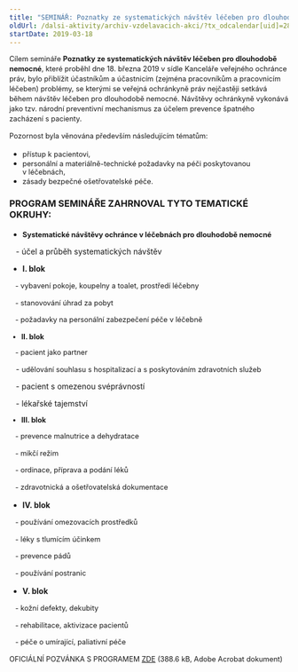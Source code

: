 ```yaml
---
title: "SEMINÁŘ: Poznatky ze systematických návštěv léčeben pro dlouhodobě nemocné (Jihomoravský kraj)"
oldUrl: /dalsi-aktivity/archiv-vzdelavacich-akci/?tx_odcalendar[uid]=287&cHash=5fdca84031c7572f56074b9dd7d16dc4
startDate: 2019-03-18
---
```


<p class="align-blok" style="line-height: 17.92px; font-size: 12.8px;">Cílem semináře <b>Poznatky ze systematických návštěv léčeben pro dlouhodobě nemocné</b>, které proběhl dne 18. března 2019 v sídle Kanceláře veřejného ochránce práv, bylo přiblížit účastníkům a účastnicím (zejména pracovníkům a pracovnicím léčeben) problémy, se kterými se veřejná ochránkyně práv nejčastěji setkává během návštěv léčeben pro dlouhodobě nemocné. Návštěvy ochránkyně vykonává jako tzv. národní preventivní mechanismus za účelem prevence špatného zacházení s pacienty. </p>
<p style="line-height: 17.92px; font-size: 12.8px;">Pozornost byla věnována především následujícím tématům:</p>
<p style="line-height: 17.92px; font-size: 12.8px;"></p><ul><li><span style="background-color: initial; font-size: 12.8px;">přístup k pacientovi,</span></li><li><span style="background-color: initial; font-size: 12.8px;">personální a materiálně-technické požadavky na péči poskytovanou v léčebnách,</span></li><li><span style="background-color: initial; font-size: 12.8px;">zásady bezpečné ošetřovatelské péče.</span></li></ul><h3 class="align-blok">PROGRAM SEMINÁŘE ZAHRNOVAL TYTO TEMATICKÉ OKRUHY:</h3><p></p><ul><li><span style="font-size: 12.8px;"><b>Systematické návštěvy ochránce v léčebnách pro dlouhodobě nemocné</b></span></li></ul>   - účel a průběh systematických návštěv<br />
<p style="line-height: 17.92px; font-size: 12.8px;"></p><b><ul><li><b>I. blok</b></li></ul></b>
<p style="line-height: 17.92px; font-size: 12.8px;">   - vybavení pokoje, koupelny a toalet, prostředí léčebny</p>
<p style="line-height: 17.92px; font-size: 12.8px;">   - stanovování úhrad za pobyt</p>
<p style="line-height: 17.92px; font-size: 12.8px;">   - požadavky na personální zabezpečení péče v léčebně</p>
<p style="line-height: 17.92px; font-size: 12.8px;"></p>
<p><span style="background-color: initial;"></span></p><ul style="font-size: 12.8px; font-weight: bold;"><li>II. blok</li></ul><span style="font-size: 12.8px;">   - pacient jako partner</span><p></p>
<p>   - <span style="font-size: 12.8px;">udělování souhlasu s hospitalizací a s poskytováním zdravotních služeb</span></p>
<p>   - pacient s omezenou svéprávností</p>
<p>   - lékařské tajemství</p><span style="background-color: initial;"><ul style="font-size: 12.8px; font-weight: bold;"><li><b>III. blok</b></li></ul></span>
<p style="line-height: 17.92px; font-size: 12.8px;">   - prevence malnutrice a dehydratace</p>
<p style="line-height: 17.92px; font-size: 12.8px;">   - mikčí režim</p>
<p style="line-height: 17.92px; font-size: 12.8px;">   - ordinace, příprava a podání léků</p>
<p style="line-height: 17.92px; font-size: 12.8px;">   - zdravotnická a ošetřovatelská dokumentace</p>
<p style="line-height: 17.92px; font-size: 12.8px;"></p><b><ul><li><b>IV. blok</b></li></ul></b>
<p style="line-height: 17.92px; font-size: 12.8px;">   - používání omezovacích prostředků</p>
<p style="line-height: 17.92px; font-size: 12.8px;">   - léky s tlumícím účinkem</p>
<p style="line-height: 17.92px; font-size: 12.8px;">   - prevence pádů</p>
<p style="line-height: 17.92px; font-size: 12.8px;">   - používání postranic</p>
<p style="line-height: 17.92px; font-size: 12.8px;"></p>
<p style="line-height: 17.92px; font-size: 12.8px;"></p><b><ul><li><b>V. blok</b></li></ul></b>
<p style="line-height: 17.92px; font-size: 12.8px;">   - kožní defekty, dekubity</p>
<p style="line-height: 17.92px; font-size: 12.8px;">   - rehabilitace, aktivizace pacientů</p>
<p style="line-height: 17.92px; font-size: 12.8px;">   - péče o umírající, paliativní péče</p>
<p style="line-height: 17.92px; font-size: 12.8px;"></p>
<p style="line-height: 17.92px; font-size: 12.8px;">OFICIÁLNÍ POZVÁNKA S PROGRAMEM <a href="https://www.ochrance.cz/fileadmin/user_upload/projekt_ESF/00_2019_VA/SEMINARE/03_18_Poznatky_ze_systematickych_navstev_LDN__Brno_/03_18_Poznatky_ze_systematickych_navstev_LDN_POZVANKA.pdf" target="_blank">ZDE</a> (388.6 kB, Adobe Acrobat dokument)</p>

